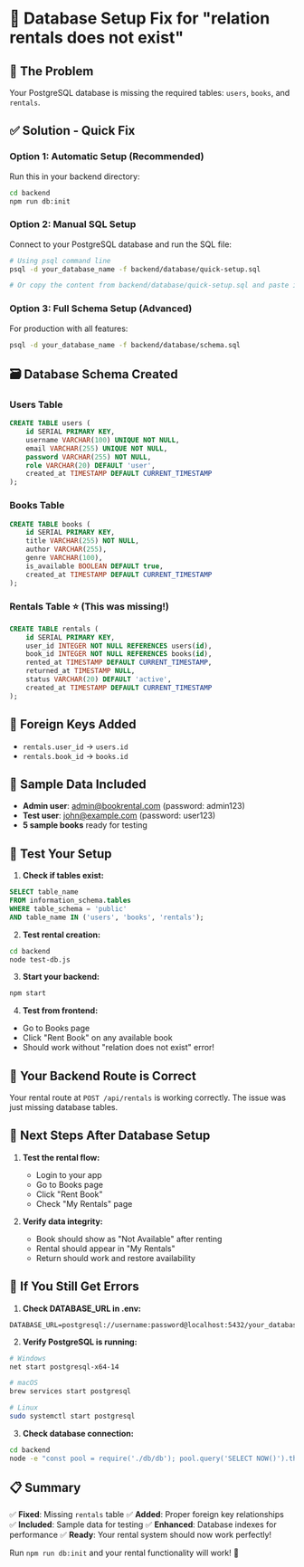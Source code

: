 # 🔧 Database Setup Fix for "relation rentals does not exist"

## 🚨 The Problem
Your PostgreSQL database is missing the required tables: `users`, `books`, and `rentals`.

## ✅ Solution - Quick Fix

### Option 1: Automatic Setup (Recommended)
Run this in your backend directory:

```bash
cd backend
npm run db:init
```

### Option 2: Manual SQL Setup
Connect to your PostgreSQL database and run the SQL file:

```bash
# Using psql command line
psql -d your_database_name -f backend/database/quick-setup.sql

# Or copy the content from backend/database/quick-setup.sql and paste in your DB tool
```

### Option 3: Full Schema Setup (Advanced)
For production with all features:

```bash
psql -d your_database_name -f backend/database/schema.sql
```

## 🗃️ Database Schema Created

### Users Table
```sql
CREATE TABLE users (
    id SERIAL PRIMARY KEY,
    username VARCHAR(100) UNIQUE NOT NULL,
    email VARCHAR(255) UNIQUE NOT NULL,
    password VARCHAR(255) NOT NULL,
    role VARCHAR(20) DEFAULT 'user',
    created_at TIMESTAMP DEFAULT CURRENT_TIMESTAMP
);
```

### Books Table
```sql
CREATE TABLE books (
    id SERIAL PRIMARY KEY,
    title VARCHAR(255) NOT NULL,
    author VARCHAR(255),
    genre VARCHAR(100),
    is_available BOOLEAN DEFAULT true,
    created_at TIMESTAMP DEFAULT CURRENT_TIMESTAMP
);
```

### Rentals Table ⭐ (This was missing!)
```sql
CREATE TABLE rentals (
    id SERIAL PRIMARY KEY,
    user_id INTEGER NOT NULL REFERENCES users(id),
    book_id INTEGER NOT NULL REFERENCES books(id),
    rented_at TIMESTAMP DEFAULT CURRENT_TIMESTAMP,
    returned_at TIMESTAMP NULL,
    status VARCHAR(20) DEFAULT 'active',
    created_at TIMESTAMP DEFAULT CURRENT_TIMESTAMP
);
```

## 🔗 Foreign Keys Added
- `rentals.user_id` → `users.id`
- `rentals.book_id` → `books.id`

## 🎯 Sample Data Included
- **Admin user**: admin@bookrental.com (password: admin123)
- **Test user**: john@example.com (password: user123)
- **5 sample books** ready for testing

## 🧪 Test Your Setup

1. **Check if tables exist:**
```sql
SELECT table_name 
FROM information_schema.tables 
WHERE table_schema = 'public' 
AND table_name IN ('users', 'books', 'rentals');
```

2. **Test rental creation:**
```bash
cd backend
node test-db.js
```

3. **Start your backend:**
```bash
npm start
```

4. **Test from frontend:**
- Go to Books page
- Click "Rent Book" on any available book
- Should work without "relation does not exist" error!

## 🚀 Your Backend Route is Correct

Your rental route at `POST /api/rentals` is working correctly. The issue was just missing database tables.

## 🔄 Next Steps After Database Setup

1. **Test the rental flow:**
   - Login to your app
   - Go to Books page
   - Click "Rent Book"
   - Check "My Rentals" page

2. **Verify data integrity:**
   - Book should show as "Not Available" after renting
   - Rental should appear in "My Rentals"
   - Return should work and restore availability

## 🐛 If You Still Get Errors

1. **Check DATABASE_URL in .env:**
```env
DATABASE_URL=postgresql://username:password@localhost:5432/your_database_name
```

2. **Verify PostgreSQL is running:**
```bash
# Windows
net start postgresql-x64-14

# macOS
brew services start postgresql

# Linux
sudo systemctl start postgresql
```

3. **Check database connection:**
```bash
cd backend
node -e "const pool = require('./db/db'); pool.query('SELECT NOW()').then(r => console.log('Connected:', r.rows[0])).catch(console.error)"
```

## 📋 Summary

✅ **Fixed**: Missing `rentals` table
✅ **Added**: Proper foreign key relationships  
✅ **Included**: Sample data for testing
✅ **Enhanced**: Database indexes for performance
✅ **Ready**: Your rental system should now work perfectly!

Run `npm run db:init` and your rental functionality will work! 🎉
